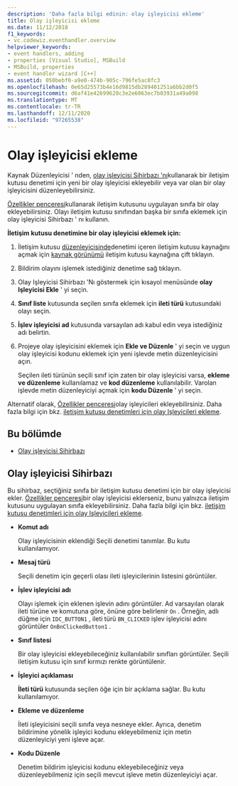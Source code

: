 ```yaml
---
description: 'Daha fazla bilgi edinin: olay işleyicisi ekleme'
title: Olay işleyicisi ekleme
ms.date: 11/12/2018
f1_keywords:
- vc.codewiz.eventhandler.overview
helpviewer_keywords:
- event handlers, adding
- properties [Visual Studio], MSBuild
- MSBuild, properties
- event handler wizard [C++]
ms.assetid: 050bebf0-a9e0-474b-905c-796fe5ac8fc3
ms.openlocfilehash: 0e65d25573b4e16d9815db289401251a6bb2d0f5
ms.sourcegitcommit: d6af41e42699628c3e2e6063ec7b03931a49a098
ms.translationtype: MT
ms.contentlocale: tr-TR
ms.lasthandoff: 12/11/2020
ms.locfileid: "97265538"
---
```

# <a name="add-an-event-handler"></a>Olay işleyicisi ekleme

Kaynak Düzenleyicisi ' nden, [olay işleyicisi Sihirbazı 'nı](#event-handler-wizard)kullanarak bir iletişim kutusu denetimi için yeni bir olay işleyicisi ekleyebilir veya var olan bir olay işleyicisini düzenleyebilirsiniz.

[Özellikler penceresi](/visualstudio/ide/reference/properties-window)kullanarak iletişim kutusunu uygulayan sınıfa bir olay ekleyebilirsiniz. Olayı iletişim kutusu sınıfından başka bir sınıfa eklemek için olay işleyicisi Sihirbazı ' nı kullanın.

**İletişim kutusu denetimine bir olay işleyicisi eklemek için:**

1. İletişim kutusu [düzenleyicisinde](../windows/dialog-editor.md)denetimi içeren iletişim kutusu kaynağını açmak için [kaynak görünümü](../windows/how-to-create-a-resource-script-file.md#create-resources) iletişim kutusu kaynağına çift tıklayın.

1. Bildirim olayını işlemek istediğiniz denetime sağ tıklayın.

1. Olay Işleyicisi Sihirbazı 'Nı göstermek için kısayol menüsünde **olay Işleyicisi Ekle** ' yi seçin.

1. **Sınıf liste** kutusunda seçilen sınıfa eklemek için **ileti türü** kutusundaki olayı seçin.

1. **İşlev işleyicisi ad** kutusunda varsayılan adı kabul edin veya istediğiniz adı belirtin.

1. Projeye olay işleyicisini eklemek için **Ekle ve Düzenle** ' yi seçin ve uygun olay işleyicisi kodunu eklemek için yeni işlevde metin düzenleyicisini açın.

   Seçilen ileti türünün seçili sınıf için zaten bir olay işleyicisi varsa, **ekleme ve düzenleme** kullanılamaz ve **kod düzenleme** kullanılabilir. Varolan işlevde metin düzenleyiciyi açmak için **kodu Düzenle** ' yi seçin.

Alternatif olarak, [Özellikler penceresi](/visualstudio/ide/reference/properties-window)olay işleyicileri ekleyebilirsiniz. Daha fazla bilgi için bkz. [iletişim kutusu denetimleri için olay Işleyicileri ekleme](../windows/adding-editing-or-deleting-controls.md).

## <a name="in-this-section"></a>Bu bölümde

- [Olay işleyicisi Sihirbazı](#event-handler-wizard)

## <a name="event-handler-wizard"></a>Olay işleyicisi Sihirbazı

Bu sihirbaz, seçtiğiniz sınıfa bir iletişim kutusu denetimi için bir olay işleyicisi ekler. [Özellikler penceresi](/visualstudio/ide/reference/properties-window)bir olay işleyicisi eklerseniz, bunu yalnızca iletişim kutusunu uygulayan sınıfa ekleyebilirsiniz. Daha fazla bilgi için bkz. [iletişim kutusu denetimleri için olay Işleyicileri ekleme](../windows/adding-editing-or-deleting-controls.md).

- **Komut adı**

  Olay işleyicisinin eklendiği Seçili denetimi tanımlar. Bu kutu kullanılamıyor.

- **Mesaj türü**

  Seçili denetim için geçerli olası ileti işleyicilerinin listesini görüntüler.

- **İşlev işleyicisi adı**

  Olayı işlemek için eklenen işlevin adını görüntüler. Ad varsayılan olarak ileti türüne ve komutuna göre, önüne göre belirlenir `On` . Örneğin, adlı düğme için `IDC_BUTTON1` , ileti türü `BN_CLICKED` işlev işleyicisi adını görüntüler `OnBnClickedButton1` .

- **Sınıf listesi**

  Bir olay işleyicisi ekleyebileceğiniz kullanılabilir sınıfları görüntüler. Seçili iletişim kutusu için sınıf kırmızı renkte görüntülenir.

- **İşleyici açıklaması**

  **İleti türü** kutusunda seçilen öğe için bir açıklama sağlar. Bu kutu kullanılamıyor.

- **Ekleme ve düzenleme**

  İleti işleyicisini seçili sınıfa veya nesneye ekler. Ayrıca, denetim bildirimine yönelik işleyici kodunu ekleyebilmeniz için metin düzenleyiciyi yeni işleve açar.

- **Kodu Düzenle**

  Denetim bildirim işleyicisi kodunu ekleyebileceğiniz veya düzenleyebilmeniz için seçili mevcut işleve metin düzenleyiciyi açar.
